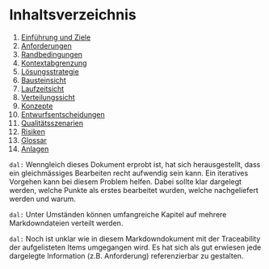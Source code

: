 # Inhaltsverzeichnis


1. [Einführung und Ziele](#einfuhrung-und-ziele)
1. [Anforderungen](#anforderungen)
1. [Randbedingungen](#Randbedingungen)
1. [Kontextabgrenzung](#kontextabgrenzung)
1. [Lösungsstrategie](#loesungsstrategie)
1. [Bausteinsicht](#bausteinsicht)
1. [Laufzeitsicht](#laufzeitsicht)
1. [Verteilungssicht](#verteilungssicht)
1. [Konzepte](#konzepte)
1. [Entwurfsentscheidungen](#entwurfsentscheidungen)
1. [Qualitätsszenarien](#qualitaetsszenarien)
1. [Risiken](#risiken)
1. [Glossar](#glossar)
1. [Anlagen](#anlagen)

`dal:` Wenngleich dieses Dokument erprobt ist, hat sich herausgestellt, dass ein
gleichmässiges Bearbeiten recht aufwendig sein kann. Ein
iteratives Vorgehen kann bei diesem Problem helfen. Dabei sollte klar dargelegt werden,
welche Punkte als erstes bearbeitet wurden, welche nachgeliefert werden und warum.

`dal:` Unter Umständen können umfangreiche Kapitel auf mehrere Markdowndateien
verteilt werden.

`dal:` Noch ist unklar wie in diesem Markdowndokument mit der Traceability der
aufgelisteten Items umgegangen wird. Es hat sich als gut erwiesen jede
dargelegte Information (z.B. Anforderung) referenzierbar zu gestalten.
